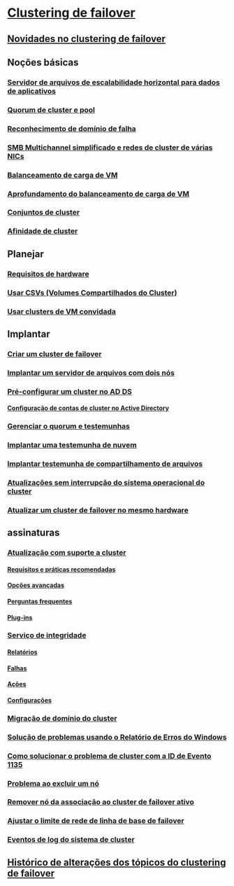 # [Clustering de failover](failover-clustering-overview.md)
## [Novidades no clustering de failover](whats-new-in-failover-clustering.md)
## Noções básicas
### [Servidor de arquivos de escalabilidade horizontal para dados de aplicativos](sofs-overview.md)
### [Quorum de cluster e pool](../storage/storage-spaces/understand-quorum.md)
### [Reconhecimento de domínio de falha](fault-domains.md)
### [SMB Multichannel simplificado e redes de cluster de várias NICs](smb-multichannel.md)
### [Balanceamento de carga de VM](vm-load-balancing-overview.md)
### [Aprofundamento do balanceamento de carga de VM](vm-load-balancing-deep-dive.md)
### [Conjuntos de cluster](../storage/storage-spaces/cluster-sets.md)
### [Afinidade de cluster](cluster-affinity.md)
## Planejar
### [Requisitos de hardware](clustering-requirements.md)
### [Usar CSVs (Volumes Compartilhados do Cluster)](failover-cluster-csvs.md)
### [Usar clusters de VM convidada](../storage/storage-spaces/storage-spaces-direct-in-vm.md)
## Implantar
### [Criar um cluster de failover](create-failover-cluster.md)
### [Implantar um servidor de arquivos com dois nós](deploy-two-node-clustered-file-server.md)
### [Pré-configurar um cluster no AD DS](prestage-cluster-adds.md)
#### [Configuração de contas de cluster no Active Directory](configure-ad-accounts.md)
### [Gerenciar o quorum e testemunhas](manage-cluster-quorum.md)
### [Implantar uma testemunha de nuvem](deploy-cloud-witness.md)
### [Implantar testemunha de compartilhamento de arquivos](file-share-witness.md)
### [Atualizações sem interrupção do sistema operacional do cluster](cluster-operating-system-rolling-upgrade.md)
### [Atualizar um cluster de failover no mesmo hardware](upgrade-option-same-hardware.md)
## assinaturas
### [Atualização com suporte a cluster](cluster-aware-updating.md)
#### [Requisitos e práticas recomendadas](cluster-aware-updating-requirements.md)
#### [Opções avançadas](cluster-aware-updating-options.md)
#### [Perguntas frequentes](cluster-aware-updating-faq.md)
#### [Plug-ins](cluster-aware-updating-plug-ins.md)
### [Serviço de integridade](health-service-overview.md)
#### [Relatórios](health-service-reports.md)
#### [Falhas](health-service-faults.md)
#### [Ações](health-service-actions.md)
#### [Configurações](health-service-settings.md)
### [Migração de domínio do cluster](cluster-domain-migration.md)
### [Solução de problemas usando o Relatório de Erros do Windows](troubleshooting-using-WER-reports.md)
### [Como solucionar o problema de cluster com a ID de Evento 1135](../troubleshoot/troubleshooting-cluster-event-id-1135.md)
### [Problema ao excluir um nó](../troubleshoot/problem-nodes-failover-cluster.md)
### [Remover nó da associação ao cluster de failover ativo](../troubleshoot/nodes-failover-cluster-vmware.md)
### [Ajustar o limite de rede de linha de base de failover](../troubleshoot/iaas-sql-failover-cluster.md)
### [Eventos de log do sistema de cluster](system-events.md)
## [Histórico de alterações dos tópicos do clustering de failover](clustering-change-history.md)
